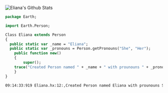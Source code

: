 ![Eliana's Github Stats](https://github-readme-stats.vercel.app/api?username=cheese-curd&show_icons=true&theme=synthwave&count_private=true&custom_title=Eliana%27s%20Github%20Stats)
```hx
package Earth;

import Earth.Person;

Class Eliana extends Person
{
  public static var _name = "Eliana";
  public static var _pronouns = Person.getPronouns("She", "Her");
	public function new()
	{
		super();
    trace("Created Person named " + _name + " with prounouns " + _pronouns);
	}
}
```

```bash
09:14:33:919 Eliana.hx:12:,Created Person named Eliana with prounouns She/Her
 ```
